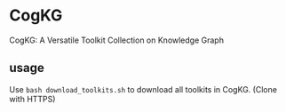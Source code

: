 # CogKG
CogKG: A Versatile Toolkit Collection on Knowledge Graph

## usage

Use `bash download_toolkits.sh` to download all toolkits in CogKG. (Clone with HTTPS)